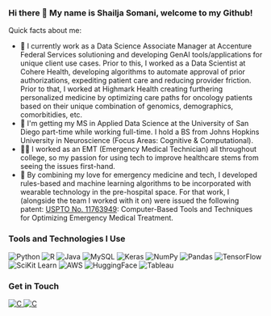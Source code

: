 ### Hi there 👋 My name is Shailja Somani, welcome to my Github!

Quick facts about me: 

* 🔭 I currently work as a Data Science Associate Manager at Accenture Federal Services solutioning and developing GenAI tools/applications for unique client use cases. Prior to this, I worked as a Data Scientist at Cohere Health, developing algorithms to automate approval of prior authorizations, expediting patient care and reducing provider friction. Prior to that, I worked at Highmark Health creating furthering personalized medicine by optimizing care paths for oncology patients based on their unique combination of genomics, demographics, comorbitidies, etc. 
* 🌱 I'm getting my MS in Applied Data Science at the University of San Diego part-time while working full-time. I hold a BS from Johns Hopkins University in Neuroscience (Focus Areas: Cognitive & Computational). 
* :woman_health_worker: I worked as an EMT (Emergency Medical Technician) all throughout college, so my passion for using tech to improve healthcare stems from seeing the issues first-hand.
* :brain: By combining my love for emergency medicine and tech, I developed rules-based and machine learning algorithms to be incorporated with wearable technology in the pre-hospital space. For that work, I (alongside the team I worked with it on) were issued the following patent: [USPTO No. 11763949](https://github.com/shailja-somani-0/shailja-somani-0/assets/59889731/a81f42c3-859e-4eef-b29b-4627f7b2c957): Computer-Based Tools and Techniques for Optimizing Emergency Medical Treatment. 

### Tools and Technologies I Use
<img alt="Python" src="https://img.shields.io/badge/Python-FFD43B?style=for-the-badge&logo=python&logoColor=blue"> <img alt="R" src="https://img.shields.io/badge/R-276DC3?style=for-the-badge&logo=r&logoColor=white"> <img alt="Java" src="https://img.shields.io/badge/Java-ED8B00?style=for-the-badge&logo=java&logoColor=white"> <img alt="MySQL" src="https://img.shields.io/badge/MySQL-005C84?style=for-the-badge&logo=mysql&logoColor=white"> <img alt="Keras" src="https://img.shields.io/badge/Keras-D00000?style=for-the-badge&logo=Keras&logoColor=white"> <img alt="NumPy" src="https://img.shields.io/badge/Numpy-777BB4?style=for-the-badge&logo=numpy&logoColor=white"> <img alt="Pandas" src="https://img.shields.io/badge/Pandas-2C2D72?style=for-the-badge&logo=pandas&logoColor=white"> <img alt="TensorFlow" src="https://img.shields.io/badge/TensorFlow-FF6F00?style=for-the-badge&logo=TensorFlow&logoColor=white"> <img alt="SciKit Learn" src="https://img.shields.io/badge/scikit_learn-F7931E?style=for-the-badge&logo=scikit-learn&logoColor=white"> <img alt="AWS" src="https://img.shields.io/badge/Amazon_AWS-232F3E?style=for-the-badge&logo=amazon-aws&logoColor=white"> <img alt="HuggingFace" src="https://tinyurl.com/2p9ft7xf"> <img alt="Tableau" src="https://img.shields.io/badge/Tableau-E97627?style=for-the-badge&logo=Tableau&logoColor=white"> 

### Get in Touch
<a href="https://www.linkedin.com/in/shailjasomani/" target="_blank"> 
    <img alt="C" src="https://img.shields.io/badge/LinkedIn-0077B5?style=for-the-badge&logo=linkedin&logoColor=white">
  </a> <a href="mailto:ssomani2@alumni.jh.edu" target="_blank"> 
    <img alt="C" src="https://img.shields.io/badge/Microsoft_Outlook-0078D4?style=for-the-badge&logo=microsoft-outlook&logoColor=white" 
  </a> 



<!--
**shailja-somani-0/shailja-somani-0** is a ✨ _special_ ✨ repository because its `README.md` (this file) appears on your GitHub profile.

Here are some ideas to get you started:

- 🔭 I’m currently working on ...
- 🌱 I’m currently learning ...
- 👯 I’m looking to collaborate on ...
- 🤔 I’m looking for help with ...
- 💬 Ask me about ...
- 📫 How to reach me: ...
- 😄 Pronouns: ...
- ⚡ Fun fact: ...
-->
